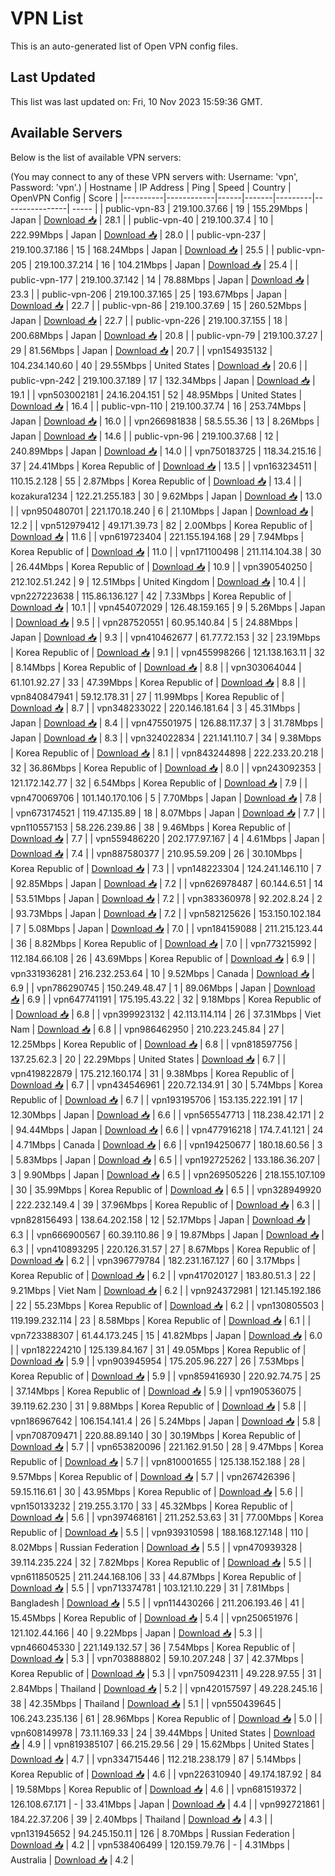 # VPN List

This is an auto-generated list of Open VPN config files.

## Last Updated

This list was last updated on: Fri, 10 Nov 2023 15:59:36 GMT.

## Available Servers

Below is the list of available VPN servers:

(You may connect to any of these VPN servers with: Username: 'vpn', Password: 'vpn'.)
| Hostname | IP Address | Ping | Speed | Country | OpenVPN Config | Score |
|----------|------------|------|-------|---------|----------------| ----- |
| public-vpn-83 | 219.100.37.66 | 19 | 155.29Mbps | Japan | [Download 📥](./configs/server_0_JP.ovpn) | 28.1 |
| public-vpn-40 | 219.100.37.4 | 10 | 222.99Mbps | Japan | [Download 📥](./configs/server_1_JP.ovpn) | 28.0 |
| public-vpn-237 | 219.100.37.186 | 15 | 168.24Mbps | Japan | [Download 📥](./configs/server_2_JP.ovpn) | 25.5 |
| public-vpn-205 | 219.100.37.214 | 16 | 104.21Mbps | Japan | [Download 📥](./configs/server_3_JP.ovpn) | 25.4 |
| public-vpn-177 | 219.100.37.142 | 14 | 78.88Mbps | Japan | [Download 📥](./configs/server_4_JP.ovpn) | 23.3 |
| public-vpn-206 | 219.100.37.165 | 25 | 193.67Mbps | Japan | [Download 📥](./configs/server_5_JP.ovpn) | 22.7 |
| public-vpn-86 | 219.100.37.69 | 15 | 260.52Mbps | Japan | [Download 📥](./configs/server_6_JP.ovpn) | 22.7 |
| public-vpn-226 | 219.100.37.155 | 18 | 200.68Mbps | Japan | [Download 📥](./configs/server_7_JP.ovpn) | 20.8 |
| public-vpn-79 | 219.100.37.27 | 29 | 81.56Mbps | Japan | [Download 📥](./configs/server_8_JP.ovpn) | 20.7 |
| vpn154935132 | 104.234.140.60 | 40 | 29.55Mbps | United States | [Download 📥](./configs/server_9_US.ovpn) | 20.6 |
| public-vpn-242 | 219.100.37.189 | 17 | 132.34Mbps | Japan | [Download 📥](./configs/server_10_JP.ovpn) | 19.1 |
| vpn503002181 | 24.16.204.151 | 52 | 48.95Mbps | United States | [Download 📥](./configs/server_11_US.ovpn) | 16.4 |
| public-vpn-110 | 219.100.37.74 | 16 | 253.74Mbps | Japan | [Download 📥](./configs/server_12_JP.ovpn) | 16.0 |
| vpn266981838 | 58.5.55.36 | 13 | 8.26Mbps | Japan | [Download 📥](./configs/server_13_JP.ovpn) | 14.6 |
| public-vpn-96 | 219.100.37.68 | 12 | 240.89Mbps | Japan | [Download 📥](./configs/server_14_JP.ovpn) | 14.0 |
| vpn750183725 | 118.34.215.16 | 37 | 24.41Mbps | Korea Republic of | [Download 📥](./configs/server_15_KR.ovpn) | 13.5 |
| vpn163234511 | 110.15.2.128 | 55 | 2.87Mbps | Korea Republic of | [Download 📥](./configs/server_16_KR.ovpn) | 13.4 |
| kozakura1234 | 122.21.255.183 | 30 | 9.62Mbps | Japan | [Download 📥](./configs/server_17_JP.ovpn) | 13.0 |
| vpn950480701 | 221.170.18.240 | 6 | 21.10Mbps | Japan | [Download 📥](./configs/server_18_JP.ovpn) | 12.2 |
| vpn512979412 | 49.171.39.73 | 82 | 2.00Mbps | Korea Republic of | [Download 📥](./configs/server_19_KR.ovpn) | 11.6 |
| vpn619723404 | 221.155.194.168 | 29 | 7.94Mbps | Korea Republic of | [Download 📥](./configs/server_20_KR.ovpn) | 11.0 |
| vpn171100498 | 211.114.104.38 | 30 | 26.44Mbps | Korea Republic of | [Download 📥](./configs/server_21_KR.ovpn) | 10.9 |
| vpn390540250 | 212.102.51.242 | 9 | 12.51Mbps | United Kingdom | [Download 📥](./configs/server_22_GB.ovpn) | 10.4 |
| vpn227223638 | 115.86.136.127 | 42 | 7.33Mbps | Korea Republic of | [Download 📥](./configs/server_23_KR.ovpn) | 10.1 |
| vpn454072029 | 126.48.159.165 | 9 | 5.26Mbps | Japan | [Download 📥](./configs/server_24_JP.ovpn) | 9.5 |
| vpn287520551 | 60.95.140.84 | 5 | 24.88Mbps | Japan | [Download 📥](./configs/server_25_JP.ovpn) | 9.3 |
| vpn410462677 | 61.77.72.153 | 32 | 23.19Mbps | Korea Republic of | [Download 📥](./configs/server_26_KR.ovpn) | 9.1 |
| vpn455998266 | 121.138.163.11 | 32 | 8.14Mbps | Korea Republic of | [Download 📥](./configs/server_27_KR.ovpn) | 8.8 |
| vpn303064044 | 61.101.92.27 | 33 | 47.39Mbps | Korea Republic of | [Download 📥](./configs/server_28_KR.ovpn) | 8.8 |
| vpn840847941 | 59.12.178.31 | 27 | 11.99Mbps | Korea Republic of | [Download 📥](./configs/server_29_KR.ovpn) | 8.7 |
| vpn348233022 | 220.146.181.64 | 3 | 45.31Mbps | Japan | [Download 📥](./configs/server_30_JP.ovpn) | 8.4 |
| vpn475501975 | 126.88.117.37 | 3 | 31.78Mbps | Japan | [Download 📥](./configs/server_31_JP.ovpn) | 8.3 |
| vpn324022834 | 221.141.110.7 | 34 | 9.38Mbps | Korea Republic of | [Download 📥](./configs/server_32_KR.ovpn) | 8.1 |
| vpn843244898 | 222.233.20.218 | 32 | 36.86Mbps | Korea Republic of | [Download 📥](./configs/server_33_KR.ovpn) | 8.0 |
| vpn243092353 | 121.172.142.77 | 32 | 6.54Mbps | Korea Republic of | [Download 📥](./configs/server_34_KR.ovpn) | 7.9 |
| vpn470069706 | 101.140.170.106 | 5 | 7.70Mbps | Japan | [Download 📥](./configs/server_35_JP.ovpn) | 7.8 |
| vpn673174521 | 119.47.135.89 | 18 | 8.07Mbps | Japan | [Download 📥](./configs/server_36_JP.ovpn) | 7.7 |
| vpn110557153 | 58.226.239.86 | 38 | 9.46Mbps | Korea Republic of | [Download 📥](./configs/server_37_KR.ovpn) | 7.7 |
| vpn559486220 | 202.177.97.167 | 4 | 4.61Mbps | Japan | [Download 📥](./configs/server_38_JP.ovpn) | 7.4 |
| vpn887580377 | 210.95.59.209 | 26 | 30.10Mbps | Korea Republic of | [Download 📥](./configs/server_39_KR.ovpn) | 7.3 |
| vpn148223304 | 124.241.146.110 | 7 | 92.85Mbps | Japan | [Download 📥](./configs/server_40_JP.ovpn) | 7.2 |
| vpn626978487 | 60.144.6.51 | 14 | 53.51Mbps | Japan | [Download 📥](./configs/server_41_JP.ovpn) | 7.2 |
| vpn383360978 | 92.202.8.24 | 2 | 93.73Mbps | Japan | [Download 📥](./configs/server_42_JP.ovpn) | 7.2 |
| vpn582125626 | 153.150.102.184 | 7 | 5.08Mbps | Japan | [Download 📥](./configs/server_43_JP.ovpn) | 7.0 |
| vpn184159088 | 211.215.123.44 | 36 | 8.82Mbps | Korea Republic of | [Download 📥](./configs/server_44_KR.ovpn) | 7.0 |
| vpn773215992 | 112.184.66.108 | 26 | 43.69Mbps | Korea Republic of | [Download 📥](./configs/server_45_KR.ovpn) | 6.9 |
| vpn331936281 | 216.232.253.64 | 10 | 9.52Mbps | Canada | [Download 📥](./configs/server_46_CA.ovpn) | 6.9 |
| vpn786290745 | 150.249.48.47 | 1 | 89.06Mbps | Japan | [Download 📥](./configs/server_47_JP.ovpn) | 6.9 |
| vpn647741191 | 175.195.43.22 | 32 | 9.18Mbps | Korea Republic of | [Download 📥](./configs/server_48_KR.ovpn) | 6.8 |
| vpn399923132 | 42.113.114.114 | 26 | 37.31Mbps | Viet Nam | [Download 📥](./configs/server_49_VN.ovpn) | 6.8 |
| vpn986462950 | 210.223.245.84 | 27 | 12.25Mbps | Korea Republic of | [Download 📥](./configs/server_50_KR.ovpn) | 6.8 |
| vpn818597756 | 137.25.62.3 | 20 | 22.29Mbps | United States | [Download 📥](./configs/server_51_US.ovpn) | 6.7 |
| vpn419822879 | 175.212.160.174 | 31 | 9.38Mbps | Korea Republic of | [Download 📥](./configs/server_52_KR.ovpn) | 6.7 |
| vpn434546961 | 220.72.134.91 | 30 | 5.74Mbps | Korea Republic of | [Download 📥](./configs/server_53_KR.ovpn) | 6.7 |
| vpn193195706 | 153.135.222.191 | 17 | 12.30Mbps | Japan | [Download 📥](./configs/server_54_JP.ovpn) | 6.6 |
| vpn565547713 | 118.238.42.171 | 2 | 94.44Mbps | Japan | [Download 📥](./configs/server_55_JP.ovpn) | 6.6 |
| vpn477916218 | 174.7.41.121 | 24 | 4.71Mbps | Canada | [Download 📥](./configs/server_56_CA.ovpn) | 6.6 |
| vpn194250677 | 180.18.60.56 | 3 | 5.83Mbps | Japan | [Download 📥](./configs/server_57_JP.ovpn) | 6.5 |
| vpn192725262 | 133.186.36.207 | 3 | 9.90Mbps | Japan | [Download 📥](./configs/server_58_JP.ovpn) | 6.5 |
| vpn269505226 | 218.155.107.109 | 30 | 35.99Mbps | Korea Republic of | [Download 📥](./configs/server_59_KR.ovpn) | 6.5 |
| vpn328949920 | 222.232.149.4 | 39 | 37.96Mbps | Korea Republic of | [Download 📥](./configs/server_60_KR.ovpn) | 6.3 |
| vpn828156493 | 138.64.202.158 | 12 | 52.17Mbps | Japan | [Download 📥](./configs/server_61_JP.ovpn) | 6.3 |
| vpn666900567 | 60.39.110.86 | 9 | 19.87Mbps | Japan | [Download 📥](./configs/server_62_JP.ovpn) | 6.3 |
| vpn410893295 | 220.126.31.57 | 27 | 8.67Mbps | Korea Republic of | [Download 📥](./configs/server_63_KR.ovpn) | 6.2 |
| vpn396779784 | 182.231.167.127 | 60 | 3.17Mbps | Korea Republic of | [Download 📥](./configs/server_64_KR.ovpn) | 6.2 |
| vpn417020127 | 183.80.51.3 | 22 | 9.21Mbps | Viet Nam | [Download 📥](./configs/server_65_VN.ovpn) | 6.2 |
| vpn924372981 | 121.145.192.186 | 22 | 55.23Mbps | Korea Republic of | [Download 📥](./configs/server_66_KR.ovpn) | 6.2 |
| vpn130805503 | 119.199.232.114 | 23 | 8.58Mbps | Korea Republic of | [Download 📥](./configs/server_67_KR.ovpn) | 6.1 |
| vpn723388307 | 61.44.173.245 | 15 | 41.82Mbps | Japan | [Download 📥](./configs/server_68_JP.ovpn) | 6.0 |
| vpn182224210 | 125.139.84.167 | 31 | 49.05Mbps | Korea Republic of | [Download 📥](./configs/server_69_KR.ovpn) | 5.9 |
| vpn903945954 | 175.205.96.227 | 26 | 7.53Mbps | Korea Republic of | [Download 📥](./configs/server_70_KR.ovpn) | 5.9 |
| vpn859416930 | 220.92.74.75 | 25 | 37.14Mbps | Korea Republic of | [Download 📥](./configs/server_71_KR.ovpn) | 5.9 |
| vpn190536075 | 39.119.62.230 | 31 | 9.88Mbps | Korea Republic of | [Download 📥](./configs/server_72_KR.ovpn) | 5.8 |
| vpn186967642 | 106.154.141.4 | 26 | 5.24Mbps | Japan | [Download 📥](./configs/server_73_JP.ovpn) | 5.8 |
| vpn708709471 | 220.88.89.140 | 30 | 30.19Mbps | Korea Republic of | [Download 📥](./configs/server_74_KR.ovpn) | 5.7 |
| vpn653820096 | 221.162.91.50 | 28 | 9.47Mbps | Korea Republic of | [Download 📥](./configs/server_75_KR.ovpn) | 5.7 |
| vpn810001655 | 125.138.152.188 | 28 | 9.57Mbps | Korea Republic of | [Download 📥](./configs/server_76_KR.ovpn) | 5.7 |
| vpn267426396 | 59.15.116.61 | 30 | 43.95Mbps | Korea Republic of | [Download 📥](./configs/server_77_KR.ovpn) | 5.6 |
| vpn150133232 | 219.255.3.170 | 33 | 45.32Mbps | Korea Republic of | [Download 📥](./configs/server_78_KR.ovpn) | 5.6 |
| vpn397468161 | 211.252.53.63 | 31 | 77.00Mbps | Korea Republic of | [Download 📥](./configs/server_79_KR.ovpn) | 5.5 |
| vpn939310598 | 188.168.127.148 | 110 | 8.02Mbps | Russian Federation | [Download 📥](./configs/server_80_RU.ovpn) | 5.5 |
| vpn470939328 | 39.114.235.224 | 32 | 7.82Mbps | Korea Republic of | [Download 📥](./configs/server_81_KR.ovpn) | 5.5 |
| vpn611850525 | 211.244.168.106 | 33 | 44.87Mbps | Korea Republic of | [Download 📥](./configs/server_82_KR.ovpn) | 5.5 |
| vpn713374781 | 103.121.10.229 | 31 | 7.81Mbps | Bangladesh | [Download 📥](./configs/server_83_BD.ovpn) | 5.5 |
| vpn114430266 | 211.206.193.46 | 41 | 15.45Mbps | Korea Republic of | [Download 📥](./configs/server_84_KR.ovpn) | 5.4 |
| vpn250651976 | 121.102.44.166 | 40 | 9.22Mbps | Japan | [Download 📥](./configs/server_85_JP.ovpn) | 5.3 |
| vpn466045330 | 221.149.132.57 | 36 | 7.54Mbps | Korea Republic of | [Download 📥](./configs/server_86_KR.ovpn) | 5.3 |
| vpn703888802 | 59.10.207.248 | 37 | 42.37Mbps | Korea Republic of | [Download 📥](./configs/server_87_KR.ovpn) | 5.3 |
| vpn750942311 | 49.228.97.55 | 31 | 2.84Mbps | Thailand | [Download 📥](./configs/server_88_TH.ovpn) | 5.2 |
| vpn420157597 | 49.228.245.16 | 38 | 42.35Mbps | Thailand | [Download 📥](./configs/server_89_TH.ovpn) | 5.1 |
| vpn550439645 | 106.243.235.136 | 61 | 28.96Mbps | Korea Republic of | [Download 📥](./configs/server_90_KR.ovpn) | 5.0 |
| vpn608149978 | 73.11.169.33 | 24 | 39.44Mbps | United States | [Download 📥](./configs/server_91_US.ovpn) | 4.9 |
| vpn819385107 | 66.215.29.56 | 29 | 15.62Mbps | United States | [Download 📥](./configs/server_92_US.ovpn) | 4.7 |
| vpn334715446 | 112.218.238.179 | 87 | 5.14Mbps | Korea Republic of | [Download 📥](./configs/server_93_KR.ovpn) | 4.6 |
| vpn226310940 | 49.174.187.92 | 84 | 19.58Mbps | Korea Republic of | [Download 📥](./configs/server_94_KR.ovpn) | 4.6 |
| vpn681519372 | 126.108.67.171 | - | 33.41Mbps | Japan | [Download 📥](./configs/server_95_JP.ovpn) | 4.4 |
| vpn992721861 | 184.22.37.206 | 39 | 2.40Mbps | Thailand | [Download 📥](./configs/server_96_TH.ovpn) | 4.3 |
| vpn131945652 | 94.245.150.11 | 126 | 8.70Mbps | Russian Federation | [Download 📥](./configs/server_97_RU.ovpn) | 4.2 |
| vpn538406499 | 120.159.79.76 | - | 4.31Mbps | Australia | [Download 📥](./configs/server_98_AU.ovpn) | 4.2 |
